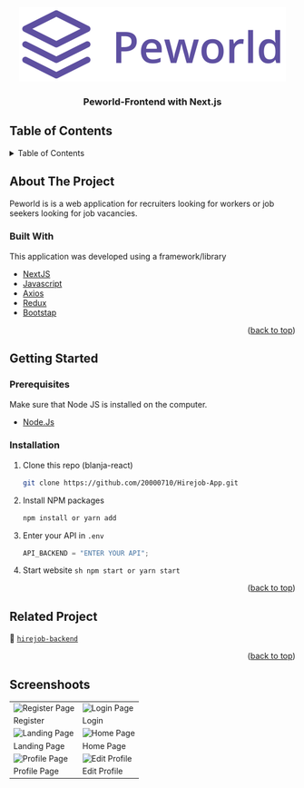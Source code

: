 <div id="top"></div>

<!-- HEADER -->
<div align="center">
  <img src="./assets/img/purple-peworld.svg" />
  <h3 align="center">Peworld-Frontend with Next.js</h3>
</div>

<!-- TABLE OF CONTENTS -->

## Table of Contents

<details>
  <summary>Table of Contents</summary>
  <ol>
    <li>
       <a href="#about-the-project">About The Project</a>
      <ul>
        <li><a href="#built-with">Built With</a></li>
      </ul>
    </li>
    <li>
       <a href="#getting-started">Getting Started</a>
      <ul>
        <li><a href="#prerequisites">Prerequisites</a></li>
        <li><a href="#installation">Installation</a></li>
      </ul>
    </li>
    <li><a href="#related-project">Related Project</a></li>
    <li><a href="#screenshoots">Screenshot</a></li>
    <li><a href="#contributing">Contributing</a></li>
    <li><a href="#our-team">Our Team</a></li>
  </ol>
</details>

<!-- ABOUT THE PROJECT -->

## About The Project

Peworld is is a web application for recruiters looking for workers or job seekers looking for job vacancies.

### Built With

This application was developed using a framework/library

- [NextJS](https://nextjs.org/)
- [Javascript](https://www.javascript.com/)
- [Axios](https://axios-http.com/)
- [Redux](https://redux.js.org/)
- [Bootstap](https://getbootstrap.com)
<p align="right">(<a href="#top">back to top</a>)</p>

<!-- GETTING STARTED -->

## Getting Started

### Prerequisites

Make sure that Node JS is installed on the computer.

- [Node.Js](https://nodejs.org/en/download/)

### Installation

1. Clone this repo (blanja-react)
   ```sh
   git clone https://github.com/20000710/Hirejob-App.git
   ```
2. Install NPM packages
   ```sh
   npm install or yarn add
   ```
3. Enter your API in `.env`
   ```js
   API_BACKEND = "ENTER YOUR API";
   ```
4. Start website
`sh npm start or yarn start`
<p align="right">(<a href="#top">back to top</a>)</p>

<!-- Related Project -->

## Related Project

:rocket: [`hirejob-backend`](https://github.com/20000710/HireJob-App-Backend.git)

<p align="right">(<a href="#top">back to top</a>)</p>

<!-- Screenshoots -->

## Screenshoots

<p align="center" display=flex>
<table>
  <tr>
    <td><image src="./screenshot/register.png" alt="Register Page" width=100%></td>
    <td><image src="./screenshot/login.png" alt="Login Page" width=100%/></td>
  </tr>
   <tr>
    <td>Register</td>
    <td>Login</td>
  </tr>
  <tr>
    <td><image src="./screenshot/landing.png" alt="Landing Page" width=100% ></td>
    <td><image src="./screenshot/home.png" alt="Home Page" width=100%/></td>
  </tr>
  <tr>
    <td>Landing Page</td>
    <td>Home Page</td>
  </tr>
  <tr>
    <td><image src="./screenshot/profile.png" alt="Profile Page" width=100%/></td>
    <td><image src="./screenshot/edit-profile.png" alt="Edit Profile" width=100%></td>
  </tr>
  <tr>
    <td>Profile Page</td>
    <td>Edit Profile</td>
  </tr>
</table>
